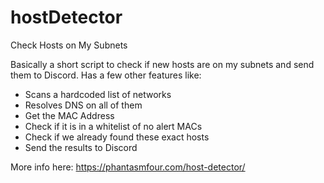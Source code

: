 # hostDetector
Check Hosts on My Subnets

Basically a short script to check if new hosts are on my subnets and send them to Discord. 
Has a few other features like:
* Scans a hardcoded list of networks
* Resolves DNS on all of them
* Get the MAC Address
* Check if it is in a whitelist of no alert MACs
* Check if we already found these exact hosts
* Send the results to Discord

More info here: https://phantasmfour.com/host-detector/
